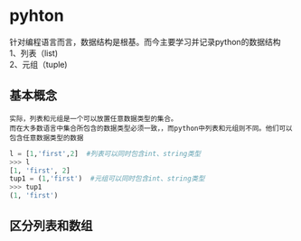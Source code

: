 # pyhton
   针对编程语言而言，数据结构是根基。而今主要学习并记录python的数据结构  
1、列表（list)  
2、元组（tuple)  
## 基本概念
    实际，列表和元组是一个可以放置任意数据类型的集合。
    而在大多数语言中集合所包含的数据类型必须一致，，而python中列表和元组则不同。他们可以包含任意数据类型的数据
```python
l = [1,'first',2]  #列表可以同时包含int、string类型
>>> l
[1, 'first', 2]
tup1 = (1,'first')  #元组可以同时包含int、string类型
>>> tup1
(1, 'first')
```
## 区分列表和数组


